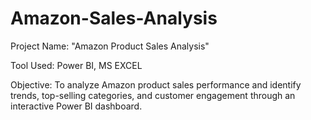 # Amazon-Sales-Analysis
Project Name: "Amazon Product Sales Analysis"

Tool Used: Power BI, MS EXCEL

Objective: To analyze Amazon product sales performance and identify trends, top-selling categories, and customer engagement through an interactive Power BI dashboard.
